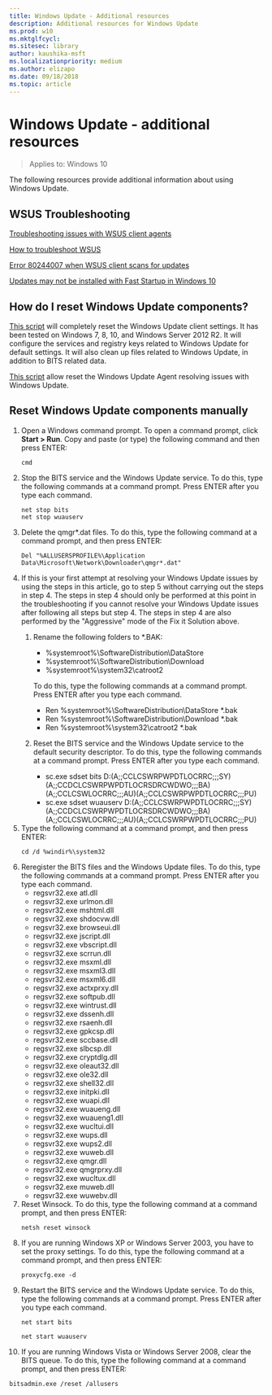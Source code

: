 ```yaml
---
title: Windows Update - Additional resources 
description: Additional resources for Windows Update
ms.prod: w10
ms.mktglfcycl: 
ms.sitesec: library
author: kaushika-msft
ms.localizationpriority: medium
ms.author: elizapo
ms.date: 09/18/2018
ms.topic: article
---
```


# Windows Update - additional resources

>Applies to: Windows 10

The following resources provide additional information about using Windows Update.

## WSUS Troubleshooting 
 
[Troubleshooting issues with WSUS client agents](https://support.microsoft.com/help/10132/) 
 
[How to troubleshoot WSUS](https://support.microsoft.com/help/4025764/) 
 
[Error 80244007 when WSUS client scans for updates](https://support.microsoft.com/help/4096317/) 
 
[Updates may not be installed with Fast Startup in Windows 10](https://support.microsoft.com/help/4011287/) 
 
 
## How do I reset Windows Update components? 
 
[This script](https://gallery.technet.microsoft.com/scriptcenter/Reset-WindowsUpdateps1-e0c5eb78) will completely reset the Windows Update client settings. It has been tested on Windows 7, 8, 10, and Windows Server 2012 R2. It will configure the services and registry keys related to Windows Update for default settings. It will also clean up files related to Windows Update, in addition to BITS related data.  

 
[This script](https://gallery.technet.microsoft.com/scriptcenter/Reset-Windows-Update-Agent-d824badc) allow reset the Windows Update Agent resolving issues with Windows Update. 
 
 
## Reset Windows Update components manually 
1. Open a Windows command prompt. To open a command prompt, click **Start > Run**. Copy and paste (or type) the following command and then press ENTER: 
   ```
   cmd
   ```  
2. Stop the BITS service and the Windows Update service. To do this, type the following commands at a command prompt. Press ENTER after you type each command.  
   ```
   net stop bits  
   net stop wuauserv 
   ```
3. Delete the qmgr\*.dat files. To do this, type the following command at a command prompt, and then press ENTER:  
   ```
   Del "%ALLUSERSPROFILE%\Application Data\Microsoft\Network\Downloader\qmgr*.dat" 
   ```
4. If this is your first attempt at resolving your Windows Update issues by using the steps in this article, go to step 5 without carrying out the steps in step 4. The steps in step 4 should only be performed at this point in the troubleshooting if you cannot resolve your Windows Update issues after following all steps but step 4. The steps in step 4 are also performed by the "Aggressive" mode of the Fix it Solution above.  
   1. Rename the following folders to *.BAK:  
      - %systemroot%\SoftwareDistribution\DataStore  
      - %systemroot%\SoftwareDistribution\Download  
      - %systemroot%\system32\catroot2 
      
      To do this, type the following commands at a command prompt. Press ENTER after you type each command.  
      - Ren %systemroot%\SoftwareDistribution\DataStore *.bak  
      - Ren %systemroot%\SoftwareDistribution\Download *.bak  
      - Ren %systemroot%\system32\catroot2 *.bak 
   2. Reset the BITS service and the Windows Update service to the default security descriptor. To do this, type the following commands at a command prompt. Press ENTER after you type each command.  
      - sc.exe sdset bits D:(A;;CCLCSWRPWPDTLOCRRC;;;SY)(A;;CCDCLCSWRPWPDTLOCRSDRCWDWO;;;BA)(A;;CCLCSWLOCRRC;;;AU)(A;;CCLCSWRPWPDTLOCRRC;;;PU)  
      - sc.exe sdset wuauserv D:(A;;CCLCSWRPWPDTLOCRRC;;;SY)(A;;CCDCLCSWRPWPDTLOCRSDRCWDWO;;;BA)(A;;CCLCSWLOCRRC;;;AU)(A;;CCLCSWRPWPDTLOCRRC;;;PU) 
5. Type the following command at a command prompt, and then press ENTER:  
   ```
   cd /d %windir%\system32 
   ```
6. Reregister the BITS files and the Windows Update files. To do this, type the following commands at a command prompt. Press ENTER after you type each command.  
   - regsvr32.exe atl.dll  
   - regsvr32.exe urlmon.dll  
   - regsvr32.exe mshtml.dll  
   - regsvr32.exe shdocvw.dll  
   - regsvr32.exe browseui.dll  
   - regsvr32.exe jscript.dll  
   - regsvr32.exe vbscript.dll  
   - regsvr32.exe scrrun.dll  
   - regsvr32.exe msxml.dll  
   - regsvr32.exe msxml3.dll  
   - regsvr32.exe msxml6.dll  
   - regsvr32.exe actxprxy.dll  
   - regsvr32.exe softpub.dll  
   - regsvr32.exe wintrust.dll  
   - regsvr32.exe dssenh.dll  
   - regsvr32.exe rsaenh.dll  
   - regsvr32.exe gpkcsp.dll  
   - regsvr32.exe sccbase.dll  
   - regsvr32.exe slbcsp.dll  
   - regsvr32.exe cryptdlg.dll  
   - regsvr32.exe oleaut32.dll  
   - regsvr32.exe ole32.dll  
   - regsvr32.exe shell32.dll  
   - regsvr32.exe initpki.dll  
   - regsvr32.exe wuapi.dll  
   - regsvr32.exe wuaueng.dll  
   - regsvr32.exe wuaueng1.dll  
   - regsvr32.exe wucltui.dll  
   - regsvr32.exe wups.dll  
   - regsvr32.exe wups2.dll  
   - regsvr32.exe wuweb.dll  
   - regsvr32.exe qmgr.dll  
   - regsvr32.exe qmgrprxy.dll  
   - regsvr32.exe wucltux.dll  
   - regsvr32.exe muweb.dll  
   - regsvr32.exe wuwebv.dll 
7. Reset Winsock. To do this, type the following command at a command prompt, and then press ENTER:  
   ```
   netsh reset winsock 
   ```
8. If you are running Windows XP or Windows Server 2003, you have to set the proxy settings. To do this, type the following command at a command prompt, and then press ENTER:  
   ```
   proxycfg.exe -d 
   ```
9. Restart the BITS service and the Windows Update service. To do this, type the following commands at a command prompt. Press ENTER after you type each command.  
   ```
   net start bits  
   
   net start wuauserv 
   ```
10. If you are running Windows Vista or Windows Server 2008, clear the BITS queue. To do this, type the following command at a command prompt, and then press ENTER:
   ```
   bitsadmin.exe /reset /allusers
   ```